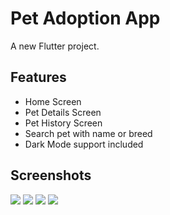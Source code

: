 # Pet Adoption App

A new Flutter project.


## Features

* Home Screen
* Pet Details Screen
* Pet History Screen
* Search pet with name or breed
* Dark Mode support included

## Screenshots
![](assets/img1.png)
![](assets/img2.png)
![](assets/img3.png)
![](assets/img4.png)